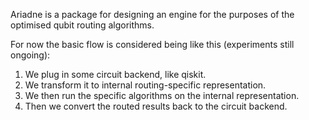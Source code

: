 Ariadne is a package for designing an engine for the purposes of the optimised qubit routing algorithms. 

For now the basic flow is considered being like this (experiments still ongoing):

1. We plug in some circuit backend, like qiskit. 
2. We transform it to internal routing-specific representation.
3. We then run the specific algorithms on the internal representation.
4. Then we convert the routed results back to the circuit backend.

